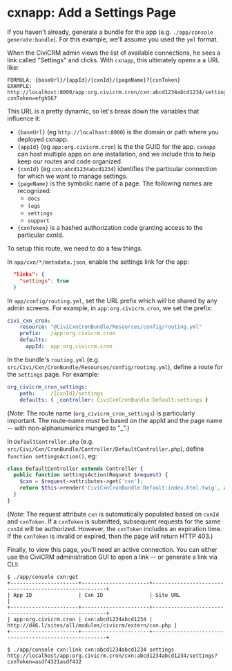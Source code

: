 # cxnapp: Add a Settings Page

If you haven't already, generate a bundle for the app (e.g. `./app/console generate:bundle`).  For
this example, we'll assume you used the `yml` format.

When the CiviCRM admin views the list of available connections, he sees a link called "Settings"
and clicks.  With `cxnapp`, this ultimately opens a a URL like:

```
FORMULA: {baseUrl}/{appId}/{cxnId}/{pageName}?{cxnToken}
EXAMPLE: http://localhost:8000/app:org.civicrm.cron/cxn:abcd1234abcd1234/settings?cxnToken=efgh567
```

This URL is a pretty dynamic, so let's break down the variables that influence it:

 * `{baseUrl}` (eg `http://localhost:8000`) is the domain or path where you deployed cxnapp.
 * `{appId}` (eg `app:org.civicrm.cron`) is the the GUID for the app.
   `cxnapp` can host multiple apps on one installation, and we include
   this to help keep our routes and code organized.
 * `{cxnId}` (eg `cxn:abcd1234abcd1234`) identifies the particular connection for which
   we want to manage settings.
 * `{pageName}` is the symbolic name of a page. The following names are recognized:
   * `docs`
   * `logs`
   * `settings`
   * `support`
 * `{cxnToken}` is a hashed authorization code granting access to the particular cxnId.

To setup this route, we need to do a few things.

In `app/cxn/*/metadata.json`, enable the settings link for the app:

```json
  "links": {
    "settings": true
  }
```

In `app/config/routing.yml`, set the URL prefix which will be shared by any admin screens.  For
example, in `app:org.civicrm.cron`, we set the prefix:

```yaml
civi_cxn_cron:
    resource: "@CiviCxnCronBundle/Resources/config/routing.yml"
    prefix:   /app:org.civicrm.cron
    defaults:
      appId:  app:org.civicrm.cron
```

In the bundle's `routing.yml` (e.g.  `src/Civi/Cxn/CronBundle/Resources/config/routing.yml`),
define a route for the `settings` page. For example:

```yaml
org_civicrm_cron_settings:
    path:     /{cxnId}/settings
    defaults: { _controller: CiviCxnCronBundle:Default:settings }
```

(*Note*: The route name (`org_civicrm_cron_settings`) is particularly important. The route-name
*must* be based on the appId and the page name -- with non-alphanumerics munged to "_".)

In `DefaultController.php` (e.g. `src/Civi/Cxn/CronBundle/Controller/DefaultController.php`),
define `function settingsAction()`, eg:

```php
class DefaultController extends Controller {
  public function settingsAction(Request $request) {
    $cxn = $request->attributes->get('cxn');
    return $this->render('CiviCxnCronBundle:Default:index.html.twig', array('name' => $cxn['cxnId']));
  }
}
```

(*Note*: The request attribute `cxn` is automatically populated based on `cxnId` and `cxnToken`.
If a `cxnToken` is submitted, subsequent requests for the same `cxnId` will be authorized.
However, the `cxnToken` includes an expiration time.  If the `cxnToken` is invalid or expired, then
the page will return HTTP 403.)

Finally, to view this page, you'll need an active connection. You can either use the
CiviCRM administration GUI to open a link -- or generate a link via CLI:

```
$ ./app/console cxn:get
+----------------------+----------------------+-------------------------------------------------------+
| App ID               | Cxn ID               | Site URL                                              |
+----------------------+----------------------+-------------------------------------------------------+
| app:org.civicrm.cron | cxn:abcd1234abcd1234 | http://d46.l/sites/all/modules/civicrm/extern/cxn.php |
+----------------------+----------------------+-------------------------------------------------------+

$ ./app/console cxn:link cxn:abcd1234abcd1234 settings
http://localhost/app:org.civicrm.cron/cxn:abcd1234abcd1234/settings?cxnToken=asdf4321asdf432
```
